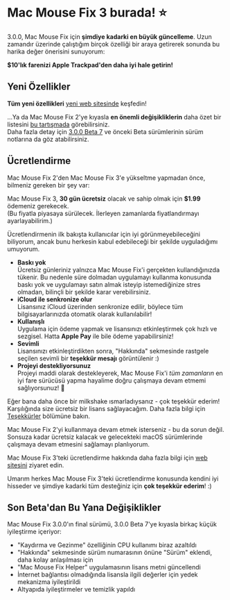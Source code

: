 # Mac Mouse Fix 3 burada! ⭐️

3.0.0, Mac Mouse Fix için **şimdiye kadarki en büyük güncelleme**.
Uzun zamandır üzerinde çalıştığım birçok özelliği bir araya getirerek sonunda bu harika değer önerisini sunuyorum:

**$10'lık farenizi Apple Trackpad'den daha iyi hale getirin!**

## Yeni Özellikler

**Tüm yeni özellikleri** [yeni web sitesinde](http://macmousefix.com/) keşfedin!

...Ya da Mac Mouse Fix 2'ye kıyasla **en önemli değişikliklerin** daha özet bir listesini [bu tartışmada](https://github.com/noah-nuebling/mac-mouse-fix/discussions/743#discussioncomment-7938922) görebilirsiniz.\
Daha fazla detay için [3.0.0 Beta 7](https://github.com/noah-nuebling/mac-mouse-fix/releases/tag/3.0.0-Beta-7) ve önceki Beta sürümlerinin sürüm notlarına da göz atabilirsiniz.

## Ücretlendirme

Mac Mouse Fix 2'den Mac Mouse Fix 3'e yükseltme yapmadan önce, bilmeniz gereken bir şey var:

Mac Mouse Fix 3, **30 gün ücretsiz** olacak ve sahip olmak için **$1.99** ödemeniz gerekecek.\
(Bu fiyatla piyasaya sürülecek. İlerleyen zamanlarda fiyatlandırmayı ayarlayabilirim.)

Ücretlendirmenin ilk bakışta kullanıcılar için iyi görünmeyebileceğini biliyorum, ancak bunu herkesin kabul edebileceği bir şekilde uyguladığımı umuyorum.

- **Baskı yok**\
   Ücretsiz günleriniz yalnızca Mac Mouse Fix'i gerçekten kullandığınızda tükenir. Bu nedenle süre dolmadan uygulamayı kullanma konusunda baskı yok ve uygulamayı satın almak isteyip istemediğinize stres olmadan, bilinçli bir şekilde karar verebilirsiniz.
- **iCloud ile senkronize olur**\
   Lisansınız iCloud üzerinden senkronize edilir, böylece tüm bilgisayarlarınızda otomatik olarak kullanılabilir!
- **Kullanışlı**\
   Uygulama için ödeme yapmak ve lisansınızı etkinleştirmek çok hızlı ve sezgisel. Hatta **Apple Pay** ile bile ödeme yapabilirsiniz!
- **Sevimli**\
   Lisansınızı etkinleştirdikten sonra, "Hakkında" sekmesinde rastgele seçilen sevimli bir **teşekkür mesajı** görüntülenir :)
- **Projeyi destekliyorsunuz**\
   Projeyi maddi olarak destekleyerek, Mac Mouse Fix'i *tüm zamanların* en iyi fare sürücüsü yapma hayalime doğru çalışmaya devam etmemi sağlıyorsunuz! 🚀

Eğer bana daha önce bir milkshake ısmarladıysanız - çok teşekkür ederim! Karşılığında size ücretsiz bir lisans sağlayacağım. Daha fazla bilgi için [Teşekkürler](https://github.com/noah-nuebling/mac-mouse-fix/blob/master/Acknowledgements.md#-paypal-donations) bölümüne bakın.

Mac Mouse Fix 2'yi kullanmaya devam etmek isterseniz - bu da sorun değil. Sonsuza kadar ücretsiz kalacak ve gelecekteki macOS sürümlerinde çalışmaya devam etmesini sağlamayı planlıyorum.

Mac Mouse Fix 3'teki ücretlendirme hakkında daha fazla bilgi için [web sitesini](https://macmousefix.com/#price) ziyaret edin.

Umarım herkes Mac Mouse Fix 3'teki ücretlendirme konusunda kendini iyi hisseder ve şimdiye kadarki tüm desteğiniz için **çok teşekkür ederim**! :)

## Son Beta'dan Bu Yana Değişiklikler

Mac Mouse Fix 3.0.0'ın final sürümü, 3.0.0 Beta 7'ye kıyasla birkaç küçük iyileştirme içeriyor:

- "Kaydırma ve Gezinme" özelliğinin CPU kullanımı biraz azaltıldı
- "Hakkında" sekmesinde sürüm numarasının önüne "Sürüm" eklendi, daha kolay anlaşılması için
- "Mac Mouse Fix Helper" uygulamasının lisans metni güncellendi
- İnternet bağlantısı olmadığında lisansla ilgili değerler için yedek mekanizma iyileştirildi
- Altyapıda iyileştirmeler ve temizlik yapıldı